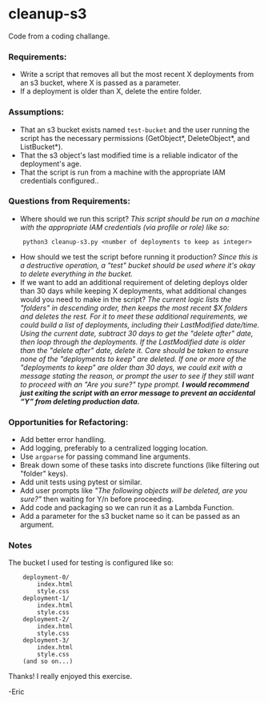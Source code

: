 # cleanup-s3
Code from a coding challange. 

### Requirements: 

- Write a script that removes all but the most recent X deployments from an s3 bucket, where X is passed as a parameter.
- If a deployment is older than X, delete the entire folder.

### Assumptions:

- That an s3 bucket exists named ```test-bucket``` and the user running the script has the necessary permissions (GetObject*, DeleteObject*, and ListBucket*).
- That the s3 object's last modified time is a reliable indicator of the deployment's age.
- That the script is run from a machine with the appropriate IAM credentials configured.. 

### Questions from Requirements:

- Where should we run this script? _This script should be run on a machine  with the appropriate IAM credentials (via profile or role) like so:_

```
    python3 cleanup-s3.py <number of deployments to keep as integer>
```
- How should we test the script before running it production? _Since this is a destructive operation, a "test" bucket should be used where it's okay to delete everything in the bucket._
- If we want to add an additional requirement of deleting deploys older than 30 days while keeping X deployments, what additional changes would you need to make in the script? _The current logic lists the "folders" in descending order, then keeps the most recent $X folders and deletes the rest. For it to meet these additional requirements, we could build a list of deployments, including their LastModified date/time. Using the current date, subtract 30 days to get the "delete after" date, then loop through the deployments. If the LastModified date is older than the "delete after" date, delete it. Care should be taken to ensure none of the "deployments to keep" are deleted. If one or more of the "deployments to keep" are older than 30 days, we could exit with a message stating the reason, or prompt the user to see if they still want to proceed with an "Are you sure?" type prompt. ***I would recommend just exiting the script with an error message to prevent an accidental “Y” from deleting production data.***_

### Opportunities for Refactoring:

- Add better error handling.
- Add logging, preferably to a centralized logging location.
- Use ```argparse``` for passing command line arguments.
- Break down some of these tasks into discrete functions (like filtering out "folder" keys).
- Add unit tests using pytest or similar.
- Add user prompts like _"The following objects will be deleted, are you sure?"_ then waiting for Y/n before proceeding.
- Add code and packaging so we can run it as a Lambda Function.
- Add a parameter for the s3 bucket name so it can be passed as an argument.

### Notes
The bucket I used for testing is configured like so:
```
    deployment-0/
        index.html
        style.css
    deployment-1/
        index.html
        style.css
    deployment-2/
        index.html
        style.css
    deployment-3/
        index.html
        style.css
    (and so on...)
```

Thanks! I really enjoyed this exercise. 

-Eric
